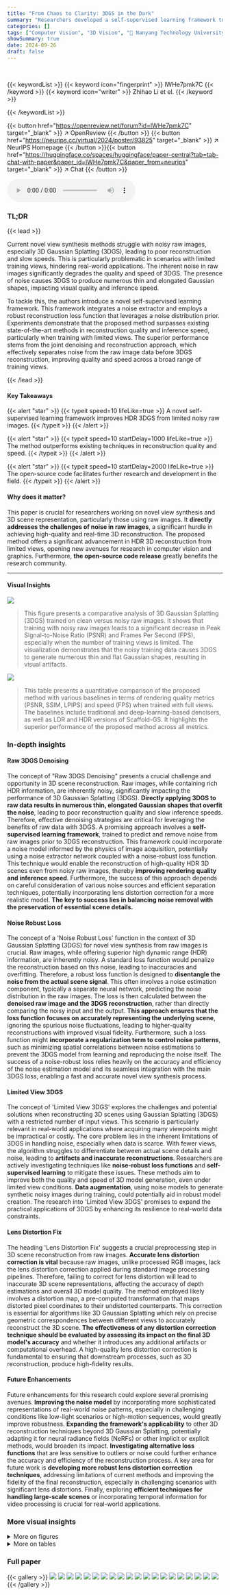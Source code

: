 ```yaml
---
title: "From Chaos to Clarity: 3DGS in the Dark"
summary: "Researchers developed a self-supervised learning framework to create high-dynamic-range 3D Gaussian Splatting (3DGS) models from noisy raw images, significantly improving reconstruction quality and sp..."
categories: []
tags: ["Computer Vision", "3D Vision", "🏢 Nanyang Technology University",]
showSummary: true
date: 2024-09-26
draft: false
---
```


<br>

{{< keywordList >}}
{{< keyword icon="fingerprint" >}} lWHe7pmk7C {{< /keyword >}}
{{< keyword icon="writer" >}} Zhihao Li et el. {{< /keyword >}}
 
{{< /keywordList >}}

{{< button href="https://openreview.net/forum?id=lWHe7pmk7C" target="_blank" >}}
↗ OpenReview
{{< /button >}}
{{< button href="https://neurips.cc/virtual/2024/poster/93825" target="_blank" >}}
↗ NeurIPS Homepage
{{< /button >}}{{< button href="https://huggingface.co/spaces/huggingface/paper-central?tab=tab-chat-with-paper&paper_id=lWHe7pmk7C&paper_from=neurips" target="_blank" >}}
↗ Chat
{{< /button >}}



<audio controls>
    <source src="https://ai-paper-reviewer.com/lWHe7pmk7C/podcast.wav" type="audio/wav">
    Your browser does not support the audio element.
</audio>


### TL;DR


{{< lead >}}

Current novel view synthesis methods struggle with noisy raw images, especially 3D Gaussian Splatting (3DGS), leading to poor reconstruction and slow speeds.  This is particularly problematic in scenarios with limited training views, hindering real-world applications.  The inherent noise in raw images significantly degrades the quality and speed of 3DGS.  The presence of noise causes 3DGS to produce numerous thin and elongated Gaussian shapes, impacting visual quality and inference speed.

To tackle this, the authors introduce a novel self-supervised learning framework. This framework integrates a noise extractor and employs a robust reconstruction loss function that leverages a noise distribution prior.  Experiments demonstrate that the proposed method surpasses existing state-of-the-art methods in reconstruction quality and inference speed, particularly when training with limited views.  The superior performance stems from the joint denoising and reconstruction approach, which effectively separates noise from the raw image data before 3DGS reconstruction, improving quality and speed across a broad range of training views.

{{< /lead >}}


#### Key Takeaways

{{< alert "star" >}}
{{< typeit speed=10 lifeLike=true >}} A novel self-supervised learning framework improves HDR 3DGS from limited noisy raw images. {{< /typeit >}}
{{< /alert >}}

{{< alert "star" >}}
{{< typeit speed=10 startDelay=1000 lifeLike=true >}} The method outperforms existing techniques in reconstruction quality and speed. {{< /typeit >}}
{{< /alert >}}

{{< alert "star" >}}
{{< typeit speed=10 startDelay=2000 lifeLike=true >}} The open-source code facilitates further research and development in the field. {{< /typeit >}}
{{< /alert >}}

#### Why does it matter?
This paper is crucial for researchers working on novel view synthesis and 3D scene representation, particularly those using raw images.  It **directly addresses the challenges of noise in raw images**, a significant hurdle in achieving high-quality and real-time 3D reconstruction. The proposed method offers a significant advancement in HDR 3D reconstruction from limited views, opening new avenues for research in computer vision and graphics.  Furthermore, **the open-source code release** greatly benefits the research community.

------
#### Visual Insights



![](https://ai-paper-reviewer.com/lWHe7pmk7C/figures_1_1.jpg)

> This figure presents a comparative analysis of 3D Gaussian Splatting (3DGS) trained on clean versus noisy raw images.  It shows that training with noisy raw images leads to a significant decrease in Peak Signal-to-Noise Ratio (PSNR) and Frames Per Second (FPS), especially when the number of training views is limited. The visualization demonstrates that the noisy training data causes 3DGS to generate numerous thin and flat Gaussian shapes, resulting in visual artifacts.





![](https://ai-paper-reviewer.com/lWHe7pmk7C/tables_8_1.jpg)

> This table presents a quantitative comparison of the proposed method with various baselines in terms of rendering quality metrics (PSNR, SSIM, LPIPS) and speed (FPS) when trained with full views.  The baselines include traditional and deep-learning-based denoisers, as well as LDR and HDR versions of Scaffold-GS.  It highlights the superior performance of the proposed method across all metrics.





### In-depth insights


#### Raw 3DGS Denoising
The concept of "Raw 3DGS Denoising" presents a crucial challenge and opportunity in 3D scene reconstruction.  Raw images, while containing rich HDR information, are inherently noisy, significantly impacting the performance of 3D Gaussian Splatting (3DGS).  **Directly applying 3DGS to raw data results in numerous thin, elongated Gaussian shapes that overfit the noise**, leading to poor reconstruction quality and slow inference speeds. Therefore, effective denoising strategies are critical for leveraging the benefits of raw data with 3DGS.  A promising approach involves a **self-supervised learning framework**, trained to predict and remove noise from raw images prior to 3DGS reconstruction. This framework could incorporate a noise model informed by the physics of image acquisition, potentially using a noise extractor network coupled with a noise-robust loss function.  This technique would enable the reconstruction of high-quality HDR 3D scenes even from noisy raw images, thereby **improving rendering quality and inference speed**.  Furthermore, the success of this approach depends on careful consideration of various noise sources and efficient separation techniques, potentially incorporating lens distortion correction for a more realistic model. **The key to success lies in balancing noise removal with the preservation of essential scene details.**

#### Noise Robust Loss
The concept of a 'Noise Robust Loss' function in the context of 3D Gaussian Splatting (3DGS) for novel view synthesis from raw images is crucial.  Raw images, while offering superior high dynamic range (HDR) information, are inherently noisy.  A standard loss function would penalize the reconstruction based on this noise, leading to inaccuracies and overfitting.  Therefore, a robust loss function is designed to **disentangle the noise from the actual scene signal**. This often involves a noise estimation component, typically a separate neural network, predicting the noise distribution in the raw images. The loss is then calculated between the **denoised raw image and the 3DGS reconstruction**, rather than directly comparing the noisy input and the output.  **This approach ensures that the loss function focuses on accurately representing the underlying scene**, ignoring the spurious noise fluctuations, leading to higher-quality reconstructions with improved visual fidelity.  Furthermore, such a loss function might **incorporate a regularization term to control noise patterns**, such as minimizing spatial correlations between noise estimations to prevent the 3DGS model from learning and reproducing the noise itself.  The success of a noise-robust loss relies heavily on the accuracy and efficiency of the noise estimation model and its seamless integration with the main 3DGS loss, enabling a fast and accurate novel view synthesis process.

#### Limited View 3DGS
The concept of 'Limited View 3DGS' explores the challenges and potential solutions when reconstructing 3D scenes using Gaussian Splatting (3DGS) with a restricted number of input views.  This scenario is particularly relevant in real-world applications where acquiring many viewpoints might be impractical or costly.  The core problem lies in the inherent limitations of 3DGS in handling noise, especially when data is scarce. With fewer views, the algorithm struggles to differentiate between actual scene details and noise, leading to **artifacts and inaccurate reconstructions**.  Researchers are actively investigating techniques like **noise-robust loss functions** and **self-supervised learning** to mitigate these issues.  These methods aim to improve both the quality and speed of 3D model generation, even under limited view conditions.  **Data augmentation**, using noise models to generate synthetic noisy images during training, could potentially aid in robust model creation. The research into 'Limited View 3DGS' promises to expand the practical applications of 3DGS by enhancing its resilience to real-world data constraints.

#### Lens Distortion Fix
The heading 'Lens Distortion Fix' suggests a crucial preprocessing step in 3D scene reconstruction from raw images.  **Accurate lens distortion correction is vital** because raw images, unlike processed RGB images, lack the lens distortion correction applied during standard image processing pipelines.  Therefore, failing to correct for lens distortion will lead to inaccurate 3D scene representations, affecting the accuracy of depth estimations and overall 3D model quality.  The method employed likely involves a distortion map, a pre-computed transformation that maps distorted pixel coordinates to their undistorted counterparts.  This correction is essential for algorithms like 3D Gaussian Splatting which rely on precise geometric correspondences between different views to accurately reconstruct the 3D scene.  **The effectiveness of any distortion correction technique should be evaluated by assessing its impact on the final 3D model's accuracy** and whether it introduces any additional artifacts or computational overhead.  A high-quality lens distortion correction is fundamental to ensuring that downstream processes, such as 3D reconstruction, produce high-fidelity results.

#### Future Enhancements
Future enhancements for this research could explore several promising avenues.  **Improving the noise model** by incorporating more sophisticated representations of real-world noise patterns, especially in challenging conditions like low-light scenarios or high-motion sequences, would greatly improve robustness. **Expanding the framework's applicability** to other 3D reconstruction techniques beyond 3D Gaussian Splatting, potentially adapting it for neural radiance fields (NeRFs) or other implicit or explicit methods, would broaden its impact.  **Investigating alternative loss functions** that are less sensitive to outliers or noise could further enhance the accuracy and efficiency of the reconstruction process.  A key area for future work is **developing more robust lens distortion correction techniques**, addressing limitations of current methods and improving the fidelity of the final reconstruction, especially in challenging scenarios with significant lens distortions. Finally, exploring **efficient techniques for handling large-scale scenes** or incorporating temporal information for video processing is crucial for real-world applications.


### More visual insights

<details>
<summary>More on figures
</summary>


![](https://ai-paper-reviewer.com/lWHe7pmk7C/figures_1_2.jpg)

> This figure compares the performance of 3DGS trained on clean vs. noisy raw images.  It shows that noisy images significantly reduce PSNR and FPS (frames per second), especially when training data is limited.  The visualization shows that noisy training data leads to numerous thin, flat Gaussian shapes in the 3D model, degrading reconstruction quality and speed.


![](https://ai-paper-reviewer.com/lWHe7pmk7C/figures_1_3.jpg)

> This figure presents a comparative analysis of 3D Gaussian Splatting (3DGS) trained with clean versus noisy raw images, showing the impact of noise on PSNR (peak signal-to-noise ratio), FPS (frames per second), and visual quality across different numbers of training views.  The results demonstrate that noise significantly degrades the performance of 3DGS, particularly when the number of training views is limited.  Training with noisy data leads to lower PSNR, lower FPS, and the creation of numerous thin and elongated Gaussian shapes in the 3D representation, leading to visual artifacts.


![](https://ai-paper-reviewer.com/lWHe7pmk7C/figures_4_1.jpg)

> This figure illustrates how noise affects the 3DGS optimization process.  Panel (a) shows the different noise sources introduced during image capture, from photon flux to the final noisy image. Panel (b) focuses on a single point in the 3D scene and shows how noise from multiple noisy raw images affects the optimal target for 3D Gaussian Splatting reconstruction.


![](https://ai-paper-reviewer.com/lWHe7pmk7C/figures_4_2.jpg)

> This figure illustrates how noise affects the 3D Gaussian Splatting (3DGS) optimization process.  Panel (a) shows the stages of image capture where noise is introduced. Panel (b) shows how noise in multiple raw images of the same scene point (r) leads to a variance in the optimal target for 3DGS, which is represented as the discrepancy between the clean pixel intensity and the expected value of the noisy pixel intensities.


![](https://ai-paper-reviewer.com/lWHe7pmk7C/figures_4_3.jpg)

> This figure shows how a 3D Gaussian Splatting (3DGS) model's reconstruction changes over training iterations. Initially, the model accurately represents the scene. As training progresses, the model starts to fit the noise in the raw image data, leading to a less accurate and more noisy representation.


![](https://ai-paper-reviewer.com/lWHe7pmk7C/figures_5_1.jpg)

> This figure illustrates the proposed noise-robust reconstruction loss function, Lnrr.  It's composed of three parts:  the RawNeRF reconstruction loss (comparing the rendered, distortion-corrected image to a denoised version of the input), the negative log-likelihood (NLL) loss (measuring the difference between the predicted noise and the expected noise distribution), and the covariance loss (Lcov) (penalizing spatial correlations in the predicted noise). The process starts with a noisy raw image which passes through a noise extractor to produce an estimate of the noise. This noise estimate is used to calculate the NLL and Lcov losses, and the denoised image is used for the RawNeRF loss. The three losses are combined to form the final Lnrr loss, which guides the training process of the 3DGS model.


![](https://ai-paper-reviewer.com/lWHe7pmk7C/figures_6_1.jpg)

> The figure shows a comparative analysis of different methods for 3D Gaussian Splatting (3DGS) in terms of PSNR, SSIM, LPIPS, and FPS.  The x-axis represents the number of training views, and the y-axis shows the performance metrics. The results are broken down for different methods, including baselines that use RGB images, two-stage methods combining denoising and 3DGS, and the authors' proposed method. The graph helps visualize how the number of training views affects the quality and speed of 3D scene reconstruction with 3DGS, demonstrating the improvement achieved by the authors' noise-robust approach.


![](https://ai-paper-reviewer.com/lWHe7pmk7C/figures_6_2.jpg)

> This figure presents a comparative analysis of different methods for 3D Gaussian Splatting (3DGS) in terms of rendering quality and speed, specifically focusing on scenarios with limited training views. The methods compared include various baselines and the proposed method.  The metrics used for evaluating rendering quality include Peak Signal-to-Noise Ratio (PSNR), Structural Similarity Index (SSIM), and Learned Perceptual Image Patch Similarity (LPIPS). Frames per second (FPS) is used to measure speed.  The results show that the proposed method outperforms all baselines across various metrics and view counts, highlighting its effectiveness in limited data scenarios.


![](https://ai-paper-reviewer.com/lWHe7pmk7C/figures_7_1.jpg)

> This figure provides a visual comparison of the proposed method against several competing methods under limited training views (12 views).  It shows that the proposed method produces significantly higher-quality images, demonstrating its ability to effectively handle noise and reconstruct detailed scenes, unlike the other methods, that either exhibit noise artifacts or overly smooth results. The PSNR, SSIM, and LPIPS values are included beneath each image for quantitative comparison.


![](https://ai-paper-reviewer.com/lWHe7pmk7C/figures_7_2.jpg)

> This figure presents a visual comparison of different novel view synthesis methods on the 'ar4music' scene from the RawNeRF dataset.  The methods compared include traditional denoisers (BM3D, ELD, PMN, LGBPN), a self-supervised denoiser (Ne2Ne), a video denoiser (RViDeNet), and 3DGS models (LDR and HDR Scaffold-GS), along with the proposed method. The comparison shows the visual quality of the rendered images and highlights the improvement achieved by the proposed approach in terms of detail, color accuracy and noise reduction compared to existing methods.  The PSNR, SSIM and LPIPS metrics are also provided for each method.


![](https://ai-paper-reviewer.com/lWHe7pmk7C/figures_13_1.jpg)

> This figure shows a comparison of results from HDR Scaffold-GS and the proposed method on a scene with reflective surfaces. While the proposed method achieves higher PSNR by reducing noise artifacts, it produces overly smooth results in reflective areas, indicating a limitation of the approach in handling such scenarios.


![](https://ai-paper-reviewer.com/lWHe7pmk7C/figures_13_2.jpg)

> This figure showcases a comparison between the proposed method and HDR Scaffold-GS on the RawNeRF dataset.  While the proposed method achieves higher PSNR by reducing noise artifacts, it results in overly smoothed images, particularly in areas containing reflections, highlighting a limitation where high-frequency details are lost in the smoothing process.  The images depict a piano with its brand name visible.  The top images are close-up views of the piano's nameplate, and the bottom images are zoomed-in views of the same region, showcasing the differences in rendering quality between the two methods.


![](https://ai-paper-reviewer.com/lWHe7pmk7C/figures_14_1.jpg)

> This figure compares the results of RawNeRF, HDR Scaffold-GS, and the proposed method on a scene with full views training. The zoomed-in images highlight the difference in noise handling. RawNeRF utilizes an MLP, effectively acting as a low-pass filter, reducing noise impact.  HDR Scaffold-GS shows increased sensitivity to noise, creating thin, flat Gaussian shapes in the rendering. In contrast, the proposed method better handles the noise, resulting in a cleaner image and improved rendering speed.


</details>




<details>
<summary>More on tables
</summary>


![](https://ai-paper-reviewer.com/lWHe7pmk7C/tables_8_2.jpg)
> This table presents a quantitative comparison of the proposed method against various baselines in terms of PSNR, SSIM, LPIPS, and FPS metrics.  The comparison is conducted using a full-view training setting.  The results demonstrate the superior performance of the proposed approach in terms of rendering quality and speed.

![](https://ai-paper-reviewer.com/lWHe7pmk7C/tables_8_3.jpg)
> This table presents the results of an ablation study conducted to determine the optimal values for the hyperparameters λ<sub>nd</sub> and λ<sub>cov</sub> used in the noise-robust reconstruction loss function (L<sub>nrr</sub>).  The study varied these parameters across different settings while training models using all available views. The results are evaluated using Raw PSNR, RGB PSNR, RGB SSIM, and RGB LPIPS metrics, providing insights into the effect of different weighting schemes for the noise components on the overall model performance.

![](https://ai-paper-reviewer.com/lWHe7pmk7C/tables_14_1.jpg)
> This table presents a quantitative comparison of different methods on the LLFF dataset using only 3 training views.  The metrics used are Raw PSNR, RGB PSNR, and FPS, providing a comparison of reconstruction quality and rendering speed across various methods, including BM3D, PMN, Neighbor2Neighbor, FSGS, and the authors' proposed method. The table also shows results for different downsampling ratios (1/4 and 1/8) of the input resolution.  The results demonstrate the performance differences across the different approaches and conditions. 

</details>




### Full paper

{{< gallery >}}
<img src="https://ai-paper-reviewer.com/lWHe7pmk7C/1.png" class="grid-w50 md:grid-w33 xl:grid-w25" />
<img src="https://ai-paper-reviewer.com/lWHe7pmk7C/2.png" class="grid-w50 md:grid-w33 xl:grid-w25" />
<img src="https://ai-paper-reviewer.com/lWHe7pmk7C/3.png" class="grid-w50 md:grid-w33 xl:grid-w25" />
<img src="https://ai-paper-reviewer.com/lWHe7pmk7C/4.png" class="grid-w50 md:grid-w33 xl:grid-w25" />
<img src="https://ai-paper-reviewer.com/lWHe7pmk7C/5.png" class="grid-w50 md:grid-w33 xl:grid-w25" />
<img src="https://ai-paper-reviewer.com/lWHe7pmk7C/6.png" class="grid-w50 md:grid-w33 xl:grid-w25" />
<img src="https://ai-paper-reviewer.com/lWHe7pmk7C/7.png" class="grid-w50 md:grid-w33 xl:grid-w25" />
<img src="https://ai-paper-reviewer.com/lWHe7pmk7C/8.png" class="grid-w50 md:grid-w33 xl:grid-w25" />
<img src="https://ai-paper-reviewer.com/lWHe7pmk7C/9.png" class="grid-w50 md:grid-w33 xl:grid-w25" />
<img src="https://ai-paper-reviewer.com/lWHe7pmk7C/10.png" class="grid-w50 md:grid-w33 xl:grid-w25" />
<img src="https://ai-paper-reviewer.com/lWHe7pmk7C/11.png" class="grid-w50 md:grid-w33 xl:grid-w25" />
<img src="https://ai-paper-reviewer.com/lWHe7pmk7C/12.png" class="grid-w50 md:grid-w33 xl:grid-w25" />
<img src="https://ai-paper-reviewer.com/lWHe7pmk7C/13.png" class="grid-w50 md:grid-w33 xl:grid-w25" />
<img src="https://ai-paper-reviewer.com/lWHe7pmk7C/14.png" class="grid-w50 md:grid-w33 xl:grid-w25" />
<img src="https://ai-paper-reviewer.com/lWHe7pmk7C/15.png" class="grid-w50 md:grid-w33 xl:grid-w25" />
<img src="https://ai-paper-reviewer.com/lWHe7pmk7C/16.png" class="grid-w50 md:grid-w33 xl:grid-w25" />
<img src="https://ai-paper-reviewer.com/lWHe7pmk7C/17.png" class="grid-w50 md:grid-w33 xl:grid-w25" />
<img src="https://ai-paper-reviewer.com/lWHe7pmk7C/18.png" class="grid-w50 md:grid-w33 xl:grid-w25" />
<img src="https://ai-paper-reviewer.com/lWHe7pmk7C/19.png" class="grid-w50 md:grid-w33 xl:grid-w25" />
<img src="https://ai-paper-reviewer.com/lWHe7pmk7C/20.png" class="grid-w50 md:grid-w33 xl:grid-w25" />
{{< /gallery >}}